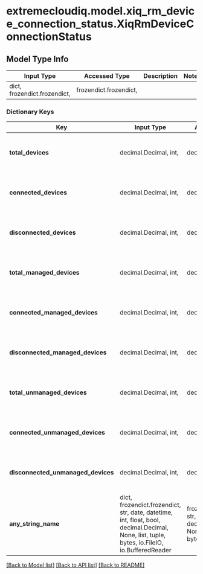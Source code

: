 # extremecloudiq.model.xiq_rm_device_connection_status.XiqRmDeviceConnectionStatus

## Model Type Info
Input Type | Accessed Type | Description | Notes
------------ | ------------- | ------------- | -------------
dict, frozendict.frozendict,  | frozendict.frozendict,  |  | 

### Dictionary Keys
Key | Input Type | Accessed Type | Description | Notes
------------ | ------------- | ------------- | ------------- | -------------
**total_devices** | decimal.Decimal, int,  | decimal.Decimal,  | The total devices. | [optional] value must be a 64 bit integer
**connected_devices** | decimal.Decimal, int,  | decimal.Decimal,  | The connected devices. | [optional] value must be a 64 bit integer
**disconnected_devices** | decimal.Decimal, int,  | decimal.Decimal,  | The disconnected devices. | [optional] value must be a 64 bit integer
**total_managed_devices** | decimal.Decimal, int,  | decimal.Decimal,  | The total managed devices. | [optional] value must be a 64 bit integer
**connected_managed_devices** | decimal.Decimal, int,  | decimal.Decimal,  | The connected managed devices. | [optional] value must be a 64 bit integer
**disconnected_managed_devices** | decimal.Decimal, int,  | decimal.Decimal,  | The disconnected managed devices. | [optional] value must be a 64 bit integer
**total_unmanaged_devices** | decimal.Decimal, int,  | decimal.Decimal,  | The total unmanaged devices. | [optional] value must be a 64 bit integer
**connected_unmanaged_devices** | decimal.Decimal, int,  | decimal.Decimal,  | The connected unmanaged devices. | [optional] value must be a 64 bit integer
**disconnected_unmanaged_devices** | decimal.Decimal, int,  | decimal.Decimal,  | The disconnected unmanaged devices. | [optional] value must be a 64 bit integer
**any_string_name** | dict, frozendict.frozendict, str, date, datetime, int, float, bool, decimal.Decimal, None, list, tuple, bytes, io.FileIO, io.BufferedReader | frozendict.frozendict, str, BoolClass, decimal.Decimal, NoneClass, tuple, bytes, FileIO | any string name can be used but the value must be the correct type | [optional]

[[Back to Model list]](../../README.md#documentation-for-models) [[Back to API list]](../../README.md#documentation-for-api-endpoints) [[Back to README]](../../README.md)

